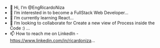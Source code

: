 - 👋 Hi, I’m @EngRicardoNiza
- 👀 I’m interested in to become a FullStack Web Developer...
- 🌱 I’m currently learning React...
- 💞️ I’m looking to collaborate for Create a new view of Process inside the Code :) ...
- 📫 How to reach me on LinkedIn - https://www.linkedin.com/in/ricardoniza...
